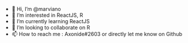 - 👋 Hi, I’m @marviano
- 👀 I’m interested in ReactJS, R
- 🌱 I’m currently learning ReactJS
- 💞️ I’m looking to collaborate on R
- 📫 How to reach me : Axonide#2603 or directly let me know on Github 

<!---
marviano/marviano is a ✨ special ✨ repository because its `README.md` (this file) appears on your GitHub profile.
You can click the Preview link to take a look at your changes.
--->
